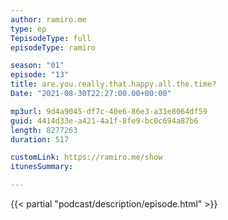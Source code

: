 ```yaml
---
author: ramiro.me
type: ep
TepisodeType: full
episodeType: ramiro

season: "01"
episode: "13"
title: are.you.really.that.happy.all.the.time?
Date: "2021-08-30T22:27:00.00+00:00"

mp3url: 9d4a9045-df7c-40e6-86e3-a31e8064df59
guid: 4414d33e-a421-4a1f-8fe9-bc0c694a87b6
length: 8277263
duration: 517

customLink: https://ramiro.me/show
itunesSummary:

---
```

{{< partial "podcast/description/episode.html" >}}

